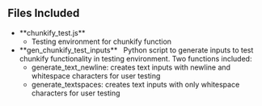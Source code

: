 **Files Included**
------------------

<ul>
  <li> **chunkify_test.js** <br>
    <ul>
      <li> Testing environment for chunkify function </li>
    </ul>
  </li>
  
  <li> **gen_chunkify_test_inputs**
  &nbsp;&nbsp;Python script to generate inputs to test chunkify functionality in testing environment. Two functions included: <br>
    <ul>
      <li> generate_text_newline: creates text inputs with newline and whitespace characters for user testing </li>
      <li> generate_textspaces: creates text inputs with only whitespace characters for user testing </li>
    </ul>
  </li>
</ul>
